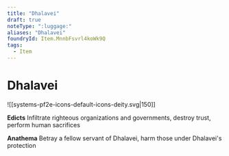 ```yaml
---
title: "Dhalavei"
draft: true
noteType: ":luggage:"
aliases: "Dhalavei"
foundryId: Item.MnnbFsvrl4koWk9Q
tags:
  - Item
---
```


# Dhalavei
![[systems-pf2e-icons-default-icons-deity.svg|150]]

**Edicts** Infiltrate righteous organizations and governments, destroy trust, perform human sacrifices

**Anathema** Betray a fellow servant of Dhalavei, harm those under Dhalavei's protection
